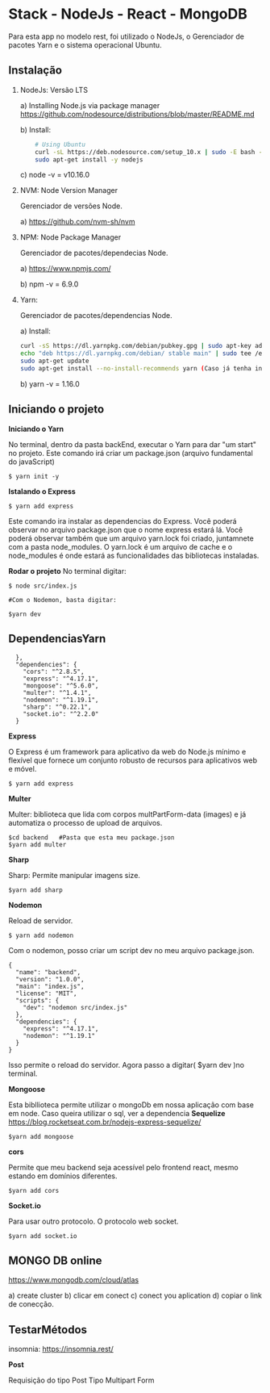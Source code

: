 # Stack - NodeJs - React - MongoDB

Para esta app no modelo rest, foi utilizado o NodeJs, o Gerenciador de pacotes Yarn e o sistema operacional Ubuntu.

## Instalação

1. NodeJs: Versão LTS

    a) Installing Node.js via package manager https://github.com/nodesource/distributions/blob/master/README.md

    b) Install:

    ```bash
        # Using Ubuntu
        curl -sL https://deb.nodesource.com/setup_10.x | sudo -E bash -
        sudo apt-get install -y nodejs
    ```
    c) node -v = v10.16.0



2. NVM: Node Version Manager

    Gerenciador de versões Node.

    a) https://github.com/nvm-sh/nvm




3. NPM: Node Package Manager

    Gerenciador de pacotes/dependecias Node.

    a) https://www.npmjs.com/

    b) npm -v = 6.9.0



4. Yarn:

    Gerenciador de pacotes/dependencias Node.

    a)  Install:

    ```bash
    curl -sS https://dl.yarnpkg.com/debian/pubkey.gpg | sudo apt-key add -
    echo "deb https://dl.yarnpkg.com/debian/ stable main" | sudo tee /etc/apt/sources.list.d/yarn.list
    sudo apt-get update
    sudo apt-get install --no-install-recommends yarn (Caso já tenha instalado o node)
    ```
    b) yarn -v = 1.16.0


## Iniciando o projeto

**Iniciando o Yarn**

No terminal, dentro da pasta backEnd, executar o Yarn para dar "um start" no projeto. Este comando irá criar um package.json (arquivo fundamental do javaScript)

```
$ yarn init -y
```

**Istalando o Express**

```
$ yarn add express
```
Este comando ira instalar as dependencias do Express. Você poderá observar no arquivo package.json que o nome express estará lá. Você poderá observar também que um arquivo yarn.lock foi criado, juntamnete com a pasta node_modules. O yarn.lock é um arquivo de cache e o node_modules é onde estará as funcionalidades das bibliotecas instaladas.


**Rodar o projeto**
No terminal digitar:
```
$ node src/index.js

#Com o Nodemon, basta digitar:

$yarn dev
```



## DependenciasYarn
```
  },
  "dependencies": {
    "cors": "^2.8.5",
    "express": "^4.17.1",
    "mongoose": "^5.6.0",
    "multer": "^1.4.1",
    "nodemon": "^1.19.1",
    "sharp": "^0.22.1",
    "socket.io": "^2.2.0"
  }

```


**Express**

O Express é um framework para aplicativo da web do Node.js mínimo e flexível que fornece um conjunto robusto de recursos para aplicativos web e móvel.

```
$ yarn add express
```


**Multer**

Multer: biblioteca que lida com corpos multPartForm-data (images) e já automatiza o processo de upload de arquivos.

```
$cd backend   #Pasta que esta meu package.json
$yarn add multer
```



**Sharp**

Sharp: Permite manipular imagens size.

```
$yarn add sharp
```


**Nodemon**

Reload de servidor.

```
$ yarn add nodemon
```

Com o nodemon, posso criar um script dev no meu arquivo package.json.

```
{
  "name": "backend",
  "version": "1.0.0",
  "main": "index.js",
  "license": "MIT",
  "scripts": {
    "dev": "nodemon src/index.js"
  },
  "dependencies": {
    "express": "^4.17.1",
    "nodemon": "^1.19.1"
  }
}
```
Isso permite o reload do servidor.
Agora passo a digitar( $yarn dev )no terminal.



**Mongoose**

Esta bibllioteca permite utilizar o mongoDb em nossa aplicação com base em node. Caso queira utilizar o sql, ver a dependencia **Sequelize** https://blog.rocketseat.com.br/nodejs-express-sequelize/

```
$yarn add mongoose
```


**cors**

Permite que meu backend seja acessível pelo frontend react, mesmo estando em domínios diferentes.

```
$yarn add cors
```

**Socket.io**

Para usar outro protocolo. O protocolo web socket.

```
$yarn add socket.io
```



## MONGO DB online
https://www.mongodb.com/cloud/atlas

a) create cluster
b) clicar em conect
c) conect you aplication
d) copiar o link de conecção.



## TestarMétodos
insomnia:
https://insomnia.rest/

**Post**

Requisição do tipo Post
  Tipo Multipart Form
